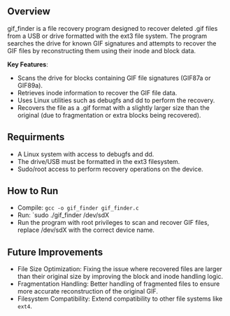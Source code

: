 ## Overview
gif_finder is a file recovery program designed to recover deleted .gif files from a USB or drive formatted with the ext3 file system. The program searches the drive for known GIF signatures and attempts to recover the GIF files by reconstructing them using their inode and block data.

**Key Features**:
 - Scans the drive for blocks containing GIF file signatures (GIF87a or GIF89a).
 - Retrieves inode information to recover the GIF file data.
 - Uses Linux utilities such as debugfs and dd to perform the recovery.
 - Recovers the file as a .gif format with a slightly larger size than the original (due to fragmentation or extra blocks being recovered).

## Requirments
 - A Linux system with access to debugfs and dd.
 - The drive/USB must be formatted in the ext3 filesystem.
 - Sudo/root access to perform recovery operations on the device.

## How to Run
 - Compile: `gcc -o gif_finder gif_finder.c`
 - Run: `sudo ./gif_finder /dev/sdX
 - Run the program with root privileges to scan and recover GIF files, replace /dev/sdX with the correct device name.

## Future Improvements
 - File Size Optimization: Fixing the issue where recovered files are larger than their original size by improving the block and inode handling logic.
 - Fragmentation Handling: Better handling of fragmented files to ensure more accurate reconstruction of the original GIF.
 - Filesystem Compatibility: Extend compatibility to other file systems like `ext4`.
